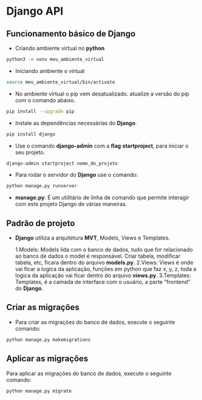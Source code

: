 # Django API

## Funcionamento básico de Django

- Criando ambiente virtual no **python**

```bash
python3 -m venv meu_ambiente_virtual
```

- Iniciando ambiente o virtual

```bash
source meu_ambiente_virtual/bin/activate
```

- No ambiente virtual o pip vem desatualizado.
  atualize a versão do pip com o comando abaixo.

```bash
pip install --upgrade pip
```

- Instale as dependências necessárias do **Django**.

```bash
pip install django
```

- Use o comando **django-admin** com a **flag** **startproject**, para iniciar o seu projeto.

```bash
django-admin startproject nome_do_projeto
```

- Para rodar o servidor do **Django** use o comando:

```bash
python manage.py runserver
```

- **manage.py**: É um utilitário de linha de comando que permite interagir com este projeto Django de várias maneiras.

## Padrão de projeto

- **Django** utiliza a arquitetura **MVT**, Models, Views e Templates.

  1.Models: Models lida com o banco de dados, tudo que for relacionado ao banco de dados
  o model é responsável. Criar tabela, modificar tabela, etc, ficara dentro do arquivo **models.py**.
  2.Views: Views é onde vai ficar a logica da aplicação, funções em python que faz x, y, z, toda a logica da aplicação vai ficar dentro do arquivo **views.py**.
  3.Templates: Templates, é a camada de interface com o usuário,
  a parte "frontend" do **Django**.

## Criar as migrações

- Para criar as migrações do banco de dados, execute o seguinte comando:

```bash
python manage.py makemigrations
```

## Aplicar as migrações

Para aplicar as migrações do banco de dados, execute o seguinte comando:

```bash
python manage.py migrate
```
